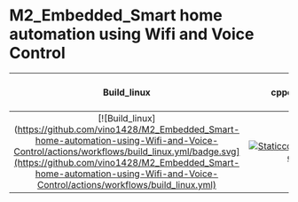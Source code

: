 # M2_Embedded_Smart home automation using Wifi and Voice Control

| Build_linux | cppcheck | codacy | code quality score | code grade | Build_windows | Valgrid |
| :---------: | :------: | :----: | :----------------: | :--------: | :----------: | :-----: |
| [![Build_linux](https://github.com/vino1428/M2_Embedded_Smart-home-automation-using-Wifi-and-Voice-Control/actions/workflows/build_linux.yml/badge.svg](https://github.com/vino1428/M2_Embedded_Smart-home-automation-using-Wifi-and-Voice-Control/actions/workflows/build_linux.yml) | [![StaticcodeCppcheck](https://github.com/vino1428/M2_Embedded_Smart-home-automation-using-Wifi-and-Voice-Control/actions/workflows/cppcheck.yml/badge.svg)](https://github.com/vino1428/M2_Embedded_Smart-home-automation-using-Wifi-and-Voice-Control/actions/workflows/cppcheck.yml) | [![Codacy Badge](https://app.codacy.com/project/badge/Grade/90fc1daaa1b544c6af53bc278859607f)](https://www.codacy.com/gh/vino1428/M2_Embedded_Smart-home-automation-using-Wifi-and-Voice-Control/dashboard?utm_source=github.com&amp;utm_medium=referral&amp;utm_content=vino1428/M2_Embedded_Smart-home-automation-using-Wifi-and-Voice-Control&amp;utm_campaign=Badge_Grade) | ![code quality score](https://api.codiga.io/project/30139/score/svg) | ![code grade](https://api.codiga.io/project/30139/status/svg) | [![Build Windows](https://github.com/vino1428/M2_Embedded_Smart-home-automation-using-Wifi-and-Voice-Control/actions/workflows/build_windows.yml/badge.svg)](https://github.com/vino1428/M2_Embedded_Smart-home-automation-using-Wifi-and-Voice-Control/actions/workflows/build_windows.yml) | [![Valgrid](https://github.com/vino1428/M2_Embedded_Smart-home-automation-using-Wifi-and-Voice-Control/actions/workflows/Valgrid.yml/badge.svg)](https://github.com/vino1428/M2_Embedded_Smart-home-automation-using-Wifi-and-Voice-Control/actions/workflows/Valgrid.yml) |

